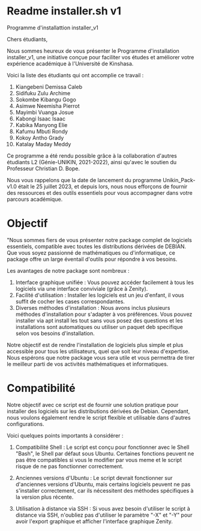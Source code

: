# Readme installer.sh v1
Programme d'installattion installer_v1

Chers étudiants,

Nous sommes heureux de vous présenter le Programme d'installation installer_v1, une initiative conçue pour faciliter vos études et améliorer votre expérience académique à l'Université de Kinshasa.

Voici la liste des étudiants qui ont accomplie ce travail :

1. Kiangebeni Demissa Caleb
2. Sidifuku Zulu Archime
3. Sokombe Kibangu Gogo
4. Asimwe Neemisha Pierrot
5. Mayimbi Vuanga Josue
6. Kabongi Isaac Isaac
7. Kabika Manyong Elie
8. Kafumu Mbuti Rondy
9. Kokoy Antho Grady
10. Katalay Maday Meddy

Ce programme a été rendu possible grâce à la collaboration d'autres étudiants L2 (Génie-UNIKIN, 2021-2022), ainsi qu'avec le soutien du Professeur Christian D. Bope.

Nous vous rappelons que la date de lancement du programme Unikin_Pack-v1.0 était le 25 juillet 2023, et depuis lors, nous nous efforçons de fournir des ressources et des outils essentiels pour vous accompagner dans votre parcours académique.

# Objectif
"Nous sommes fiers de vous présenter notre package complet de logiciels essentiels, compatible avec toutes les distributions dérivées de DEBIAN. Que vous soyez passionné de mathématiques ou d'informatique, ce package offre un large éventail d'outils pour répondre à vos besoins.

Les avantages de notre package sont nombreux :

1. Interface graphique unifiée : Vous pouvez accéder facilement à tous les logiciels via une interface conviviale (grâce à Zenity).
2. Facilité d'utilisation : Installer les logiciels est un jeu d'enfant, il vous suffit de cocher les cases correspondantes.
3. Diverses méthodes d'installation : Nous avons inclus plusieurs méthodes d'installation pour s'adapter à vos préférences. Vous pouvez installer via apt install les tout sans vous posez des questions et les installations sont automatiques ou utiliser un paquet deb specifique selon vos besoins d'installation.

Notre objectif est de rendre l'installation de logiciels plus simple et plus accessible pour tous les utilisateurs, quel que soit leur niveau d'expertise. Nous espérons que notre package vous sera utile et vous permettra de tirer le meilleur parti de vos activités mathématiques et informatiques.

# Compatibilité
Notre objectif avec ce script est de fournir une solution pratique pour installer des logiciels sur les distributions dérivées de Debian. Cependant, nous voulons également rendre le script flexible et utilisable dans d'autres configurations.

Voici quelques points importants à considérer :

1. Compatibilité Shell : Le script est conçu pour fonctionner avec le Shell "Bash", le Shell par défaut sous Ubuntu. Certaines fonctions peuvent ne pas être compatibles si vous le modifier par vous meme et le script risque de ne pas fonctionner correctement.

2. Anciennes versions d'Ubuntu : Le script devrait fonctionner sur d'anciennes versions d'Ubuntu, mais certains logiciels peuvent ne pas s'installer correctement, car ils nécessitent des méthodes spécifiques à la version plus récente.

3. Utilisation à distance via SSH : Si vous avez besoin d'utiliser le script à distance via SSH, n'oubliez pas d'utiliser le paramètre "-X" et "-Y" pour avoir l'export graphique et afficher l'interface graphique Zenity.

